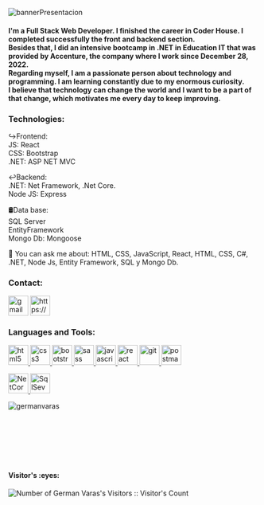 
![bannerPresentacion](https://user-images.githubusercontent.com/98063133/208578776-2c6639ed-4d5e-40f2-9491-1c6047bfd9f8.jpg)

<h4>
I'm a Full Stack Web Developer. I finished the career in Coder House. I completed successfully the front and backend section.<br> Besides that, I did an intensive bootcamp in .NET in Education IT that was provided by Accenture, the company where I work since December 28, 2022. <br>
Regarding myself, I am a passionate person about technology and programming. I am learning constantly due to my enormous curiosity.<br>
I believe that technology can change the world and I want to be a part of that change, which motivates me every day to keep improving.
</h4>

<h3>Technologies:</h3>

↪Frontend:</br>
    JS: React</br>
    CSS: Bootstrap </br>
    .NET: ASP NET MVC

↩Backend:</br>
    .NET: Net Framework, .Net Core.</br>
    Node JS: Express 
    

🛢Data base:</br>
    SQL Server </br>
    EntityFramework</br>
    Mongo Db: Mongoose

💬 You can ask me about: HTML, CSS, JavaScript, React,  HTML, CSS, C#, .NET, Node Js, Entity Framework, SQL y Mongo Db.
  
<h3> Contact:</h3>

<p align="left">
<a href="mailto:ger.varas.97@gmail.com?Subject=Contact%20from%20Github" target="_blank"><img align="center" src="https://upload.wikimedia.org/wikipedia/commons/7/7e/Gmail_icon_%282020%29.svg" alt="gmail logo" height="40" width="40"/></a>
<a href="https://www.linkedin.com/in/german-varas-186087236/" target="_blank"><img align="center" src="https://cdn-icons-png.flaticon.com/512/174/174857.png" alt="https://www.linkedin.com/in/german-varas-186087236/" height="40" width="40" /></a>
</p>

<h3 align="left">Languages and Tools:</h3>
<p align="left">  
<a href="https://www.w3.org/html/" target="_blank"> <img src="https://upload.wikimedia.org/wikipedia/commons/thumb/3/38/HTML5_Badge.svg/600px-HTML5_Badge.svg.png" alt="html5" width="40" height="40"/> </a>
<a href="https://www.w3schools.com/css/" target="_blank"> <img src="https://cdn4.iconfinder.com/data/icons/social-media-logos-6/512/121-css3-512.png" alt="css3" width="40" height="40"/> </a> 
<a href="https://getbootstrap.com" target="_blank"> <img src="https://upload.wikimedia.org/wikipedia/commons/thumb/b/b2/Bootstrap_logo.svg/1024px-Bootstrap_logo.svg.png" alt="bootstrap" width="40" height="40"/> </a>
<a href="https://getbootstrap.com" target="_blank"> <img src="https://upload.wikimedia.org/wikipedia/commons/9/96/Sass_Logo_Color.svg" alt="sass" width="40" height="40"/> </a>    
<a href="https://developer.mozilla.org/en-US/docs/Web/JavaScript" target="_blank"> <img src="https://upload.wikimedia.org/wikipedia/commons/thumb/9/99/Unofficial_JavaScript_logo_2.svg/1024px-Unofficial_JavaScript_logo_2.svg.png" alt="javascript" width="40" height="40"/> </a> 
<a href="https://reactjs.org/" target="_blank"> <img src="https://seeklogo.com/images/R/react-logo-7B3CE81517-seeklogo.com.png" alt="react" width="40" height="40"/> </a> 
<a href="https://git-scm.com/" target="_blank"> <img src="https://www.vectorlogo.zone/logos/git-scm/git-scm-icon.svg" alt="git" width="40" height="40"/> </a> 
<a href="https://postman.com" target="_blank"> <img src="https://www.vectorlogo.zone/logos/getpostman/getpostman-icon.svg" alt="postman" width="40" height="40"/> </a> 
<div>
<a href="https://postman.com" target="_blank"> <img src="https://upload.wikimedia.org/wikipedia/commons/e/ee/.NET_Core_Logo.svg" alt="NetCore" width="40" height="40"/> </a>
<a href="https://postman.com" target="_blank"> <img src="https://res.cloudinary.com/dveku4pvl/image/upload/v1671504283/icons8-microsoft-sql-server-48_vwe7pe.png" alt="SqlSever" width="40" height="40"/> </a> 
<div>
<p><img align="left" src="https://github-readme-stats.vercel.app/api/top-langs?username=germanvaras&show_icons=true&theme=dark&locale=en&layout=compact" alt="germanvaras" /></p>
</br></div></br>

</br>
</br>
</br>
</br>
</br>
<h4 align="left">Visitor's :eyes:</h4>

<p align="left"><img img align="left" src="https://profile-counter.glitch.me/{germanvaras}/count.svg" alt="Number of German Varas's Visitors :: Visitor's Count" /></p>
